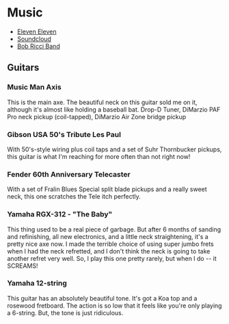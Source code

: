 # Music

* [Eleven Eleven](https://elevenelevenri.com)
* [Soundcloud](https://soundcloud.com/joealba)
* [Bob Ricci Band](https://music.apple.com/us/artist/bob-ricci/4115571)

## Guitars

### Music Man Axis
This is the main axe. The beautiful neck on this guitar sold me on it, although it's almost like holding a baseball bat. Drop-D Tuner, DiMarzio PAF Pro neck pickup (coil-tapped), DiMarzio Air Zone bridge pickup

### Gibson USA 50's Tribute Les Paul
With 50's-style wiring plus coil taps and a set of Suhr Thornbucker pickups, this guitar is what I'm reaching for more often than not right now!

### Fender 60th Anniversary Telecaster
With a set of Fralin Blues Special split blade pickups and a really sweet neck, this one scratches the Tele itch perfectly.

### Yamaha RGX-312 - "The Baby"
This thing used to be a real piece of garbage. But after 6 months of sanding and refinishing, all new electronics, and a little neck straightening, it's a pretty nice axe now. I made the terrible choice of using super jumbo frets when I had the neck refretted, and I don't think the neck is going to take another refret very well. So, I play this one pretty rarely, but when I do -- it SCREAMS!

### Yamaha 12-string
This guitar has an absolutely beautiful tone. It's got a Koa top and a rosewood fretboard. The action is so low that it feels like you're only playing a 6-string. But, the tone is just ridiculous.

